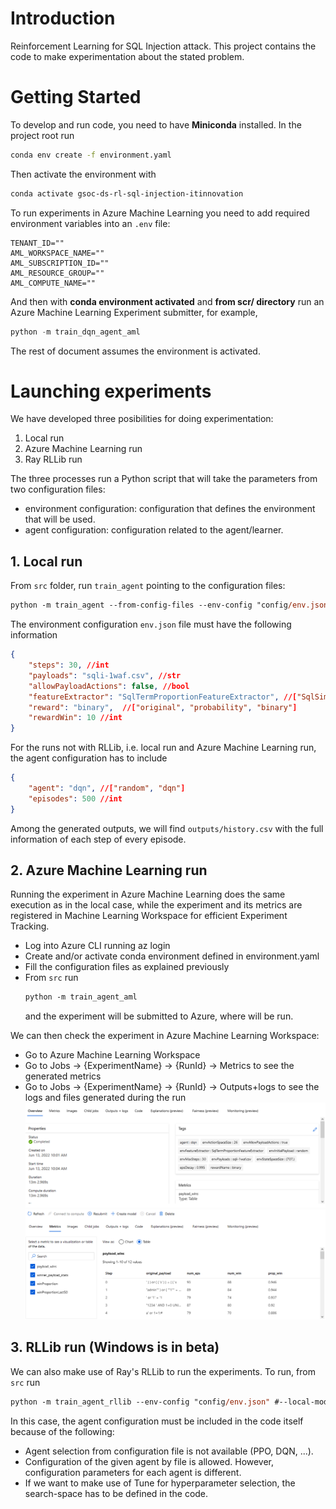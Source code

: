 # Introduction 
Reinforcement Learning for SQL Injection attack. This project contains the code to make experimentation about the stated problem.

# Getting Started

To develop and run code, you need to have **Miniconda** installed. In the project root run
```bash
conda env create -f environment.yaml
```
Then activate the environment with
```bash
conda activate gsoc-ds-rl-sql-injection-itinnovation
```

To run experiments in Azure Machine Learning you need to add required environment variables into an `.env` file:
```env
TENANT_ID=""
AML_WORKSPACE_NAME=""
AML_SUBSCRIPTION_ID=""
AML_RESOURCE_GROUP=""
AML_COMPUTE_NAME=""
```

And then with **conda environment activated** and **from scr/ directory** run an Azure Machine Learning Experiment submitter, for example,
```python
python -m train_dqn_agent_aml
```

The rest of document assumes the environment is activated.

# Launching experiments

We have developed three posibilities for doing experimentation:
1. Local run
2. Azure Machine Learning run
3. Ray RLLib run

The three processes run a Python script that will take the parameters from two configuration files:
* environment configuration: configuration that defines the environment that will be used.
* agent configuration: configuration related to the agent/learner.

## 1. Local run
From `src` folder, run `train_agent` pointing to the configuration files:
```ps
python -m train_agent --from-config-files --env-config "config/env.json" --agent-config "config/agent.json
```

The environment configuration `env.json` file must have the following information
```json
{
    "steps": 30, //int
    "payloads": "sqli-1waf.csv", //str
    "allowPayloadActions": false, //bool
    "featureExtractor": "SqlTermProportionFeatureExtractor", //["SqlSimpleFeatureExtractor", "SqlTermProportionFeatureExtractor"]
    "reward": "binary",  //["original", "probability", "binary"]
    "rewardWin": 10 //int
}
```

For the runs not with RLLib, i.e. local run and Azure Machine Learning run, the agent configuration has to include
```json
{
    "agent": "dqn", //["random", "dqn"]
    "episodes": 500 //int
}
```

Among the generated outputs, we will find `outputs/history.csv` with the full information of each step of every episode.

## 2. Azure Machine Learning run

Running the experiment in Azure Machine Learning does the same execution as in the local case, while the experiment and its metrics are registered in Machine Learning Workspace for efficient Experiment Tracking.

- Log into Azure CLI running az login
- Create and/or activate conda environment defined in environment.yaml
- Fill the configuration files as explained previously
- From `src` run 
    ```ps 
    python -m train_agent_aml
    ```
    and the experiment will be submitted to Azure, where will be run.

We can then check the experiment in Azure Machine Learning Workspace:
- Go to Azure Machine Learning Workspace
- Go to Jobs -> {ExperimentName} -> {RunId} -> Metrics to see the generated metrics
- Go to Jobs -> {ExperimentName} -> {RunId} -> Outputs+logs to see the logs and files generated during the run
![image](/docs/assets/azureml-experiment-run.png) ![image](/docs/assets/azureml-experiment-metrics.png)

## 3. RLLib run (Windows is in beta)

We can also make use of Ray's RLLib to run the experiments. To run, from `src` run
```ps
python -m train_agent_rllib --env-config "config/env.json" #--local-mode to allow debugging
```

In this case, the agent configuration must be included in the code itself because of the following:
- Agent selection from configuration file is not available (PPO, DQN, ...).
- Configuration of the given agent by file is allowed. However, configuration parameters for each agent is different.
- If we want to make use of Tune for hyperparameter selection, the search-space has to be defined in the code.

